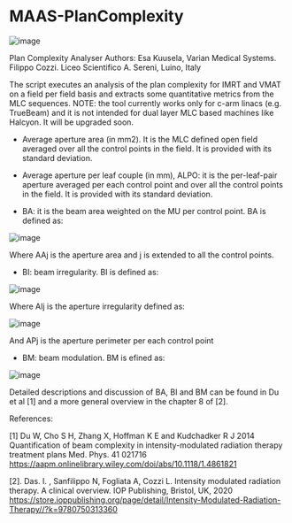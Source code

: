 # MAAS-PlanComplexity

![image](https://user-images.githubusercontent.com/78000769/222256724-04f3dbb9-7178-4f26-8e8c-e25cdaa2c38a.png)

Plan Complexity Analyser
Authors: 
Esa Kuusela, Varian Medical Systems.
Filippo Cozzi. Liceo Scientifico A. Sereni, Luino, Italy


The script executes an analysis of the plan complexity for IMRT and VMAT on a field per field basis and extracts some quantitative metrics from the MLC sequences.
NOTE:  the tool currently works only for c-arm linacs (e.g. TrueBeam) and it is not intended for dual layer MLC based machines like Halcyon.  It will be upgraded soon.



* Average aperture area (in mm2).  It is the MLC defined open field averaged over all the control points in the field.  It is provided with its standard deviation.



* Average aperture per leaf couple (in mm), ALPO:  it is the per-leaf-pair aperture averaged per each control point and over all the control points in the field. It is provided with its standard deviation.



* BA:  it is the beam area weighted on the MU per control point.  BA is defined as:

![image](https://user-images.githubusercontent.com/78000769/222257941-510952a3-c1ea-46cd-a246-e1ad9bbc2960.png)

Where AAj is the aperture area and j is extended to all the control points.



* BI: beam irregularity. BI is defined as:

![image](https://user-images.githubusercontent.com/78000769/222258095-3e811fda-a40a-436c-9708-b5f0c176eb79.png)

Where AIj is the aperture irregularity defined as:

![image](https://user-images.githubusercontent.com/78000769/222258180-e8812303-e411-4d7f-b2ae-a3ede8039ec7.png)

And APj is the aperture perimeter per each control point



* BM: beam modulation. BM is efined as:

![image](https://user-images.githubusercontent.com/78000769/222258323-1fecae2d-8a29-4624-9606-1d3f23261601.png)

Detailed descriptions and discussion of BA, BI and BM can be found in Du et al [1] and a more general overview in the chapter 8 of [2].

References:

[1] Du W, Cho S H, Zhang X, Hoffman K E and Kudchadker R J 2014 Quantification of beam complexity in intensity-modulated radiation therapy treatment plans Med. Phys. 41 021716 https://aapm.onlinelibrary.wiley.com/doi/abs/10.1118/1.4861821

[2]. Das. I. , Sanfilippo N, Fogliata A, Cozzi L.    Intensity modulated radiation therapy. A clinical overview.    IOP Publishing, Bristol, UK, 2020 https://store.ioppublishing.org/page/detail/Intensity-Modulated-Radiation-Therapy//?k=9780750313360
